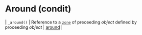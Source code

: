 # Around (condit)

| <a name="around"></a> `_around()` | Reference to a [`zone`](./zone.md) of preceeding *object* defined by proceeding *object* | [around](../condit/around.md) |

